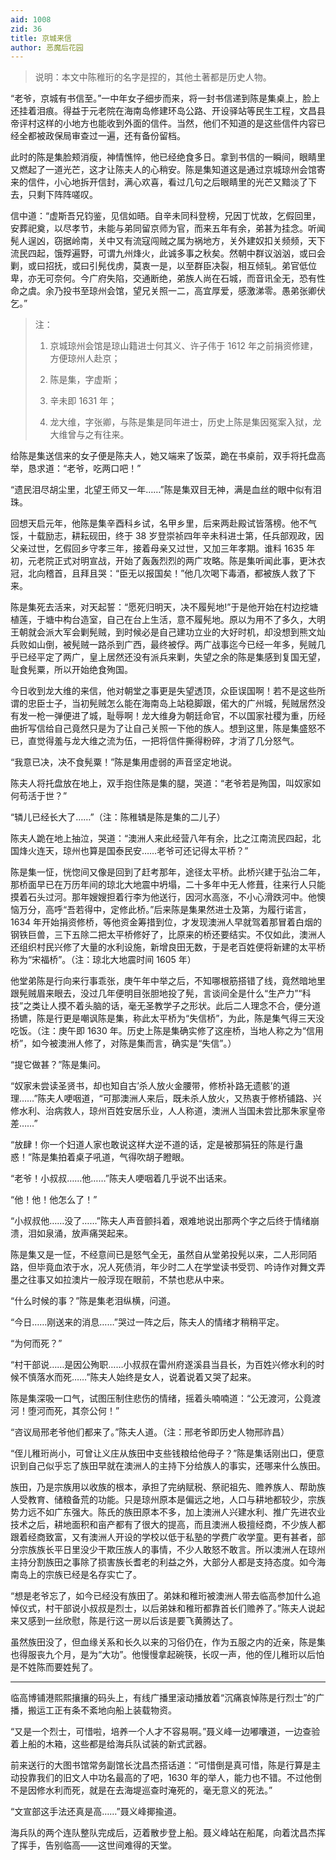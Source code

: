 ```yaml
---
aid: 1008
zid: 36
title: 京城来信
author: 恶魔后花园
---
```


> 说明：本文中陈稚珩的名字是捏的，其他土著都是历史人物。

“老爷，京城有书信至。”一中年女子细步而来，将一封书信递到陈是集桌上，脸上还挂着泪痕。得益于元老院在海南岛修建环岛公路、开设驿站等民生工程，文昌县帝评村这样的小地方也能收到外面的信件。当然，他们不知道的是这些信件内容已经全都被政保局审查过一遍，还有备份留档。

此时的陈是集脸颊消瘦，神情憔悴，他已经绝食多日。拿到书信的一瞬间，眼睛里又燃起了一道光芒，这才让陈夫人的心稍安。陈是集知道这是通过京城琼州会馆寄来的信件，小心地拆开信封，满心欢喜，看过几句之后眼睛里的光芒又黯淡了下去，只剩下阵阵嗟叹。

信中道：“虚斯吾兄钧鉴，见信如晤。自辛未同科登榜，兄因丁忧故，乞假回里，安葬祀奠，以尽孝节，未能与弟同留京师为官，而来五年有余，弟甚为挂念。听闻髡人逞凶，窃据岭南，关中又有流寇闯贼之属为祸地方，关外建奴扣关频频，天下流民四起，饿殍遍野，可谓九州烽火，此诚多事之秋矣。然朝中群议汹汹，或曰会剿，或曰招抚，或曰引髡伐虏，莫衷一是，以至群臣决裂，相互倾轧。弟官低位卑，亦无可奈何。今广府失陷，交通断绝，弟族人尚在石城，而音讯全无，恐有性命之虞。余乃投书至琼州会馆，望兄关照一二，高宜厚爱，感激涕零。愚弟张卿伏乞。”

> 注：
>
> 1. 京城琼州会馆是琼山籍进士何其义、许子伟于 1612 年之前捐资修建，方便琼州人赴京；
>
> 2. 陈是集，字虚斯；
>
> 3. 辛未即 1631 年；
>
> 4. 龙大维，字张卿，与陈是集是同年进士，历史上陈是集因冤案入狱，龙大维曾与之有往来。

给陈是集送信来的女子便是陈夫人，她又端来了饭菜，跪在书桌前，双手将托盘高举，恳求道：“老爷，吃两口吧！”

“遗民泪尽胡尘里，北望王师又一年……”陈是集双目无神，满是血丝的眼中似有泪珠。

回想天启元年，他陈是集辛酉科乡试，名甲乡里，后来两赴殿试皆落榜。他不气馁，十载励志，耕耘砚田，终于 38 岁登崇祯四年辛未科进士第，任兵部观政，因父亲过世，乞假回乡守孝三年，接着母亲又过世，又加三年孝期。谁料 1635 年初，元老院正式对明宣战，开始了轰轰烈烈的两广攻略。陈是集听闻此事，更沐衣冠，北向稽首，且拜且哭：“臣无以报国矣！”他几次喝下毒酒，都被族人救了下来。

陈是集死去活来，对天起誓：“愿死归明天，决不履髡地!”于是他开始在村边挖塘植莲，于塘中构台造室，自己在台上生活，意不履髡地。原以为用不了多久，大明王朝就会派大军会剿髡贼，到时候必是自己建功立业的大好时机，却没想到熊文灿兵败如山倒，被髡贼一路杀到广西，最终被俘。两广战事迄今已经一年多，髡贼几乎已经平定了两广，皇上居然还没有派兵来剿，失望之余的陈是集感到复国无望，耻食髡粟，所以开始绝食殉国。

今日收到龙大维的来信，他对朝堂之事更是失望透顶，众臣误国啊！若不是这些所谓的忠臣士子，当初髡贼怎么能在海南岛上站稳脚跟，偌大的广州城，髡贼居然没有发一枪一弹便进了城，耻辱啊！龙大维身为朝廷命官，不以国家社稷为重，历经曲折写信给自己竟然只是为了让自己关照一下他的族人。想到这里，陈是集盛怒不已，直觉得羞与龙大维之流为伍，一把将信件撕得粉碎，才消了几分怒气。

“我意已决，决不食髡粟！”陈是集用虚弱的声音坚定地说。

陈夫人将托盘放在地上，双手抱住陈是集的腿，哭道：“老爷若是殉国，叫奴家如何苟活于世？”

“辚儿已经长大了……”（注：陈稚辚是陈是集的二儿子）

陈夫人跪在地上抽泣，哭道：“澳洲人来此经营八年有余，比之江南流民四起，北国烽火连天，琼州也算是国泰民安……老爷可还记得太平桥？”

陈是集一怔，恍惚间又像是回到了赶考那年，途径太平桥。此桥兴建于弘治二年，那桥面早已在万历年间的琼北大地震中坍塌，二十多年中无人修葺，往来行人只能摸着石头过河。那年嫂嫂担着行李为他送行，因河水高涨，不小心滑跌河中。他懊恼万分，高呼“吾若得中，定修此桥。”后来陈是集果然进士及第，为履行诺言，1634 年开始捐资修桥，等他资金筹措到位，才发现澳洲人早就驾着那冒着白烟的钢铁巨兽，三下五除二把太平桥修好了，比原来的桥还要结实。不仅如此，澳洲人还组织村民兴修了大量的水利设施，新增良田无数，于是老百姓便将新建的太平桥称为“宋福桥”。（注：琼北大地震时间 1605 年）

他堂弟陈是行向来行事乖张，庚午年中举之后，不知哪根筋搭错了线，竟然暗地里跟髡贼眉来眼去，没过几年便明目张胆地投了髡，言谈间全是什么“生产力”“科技”之类让人摸不着头脑的话，毫无圣教学子之形状。此后二人理念不合，便分道扬镳，陈是行更是嘲讽陈是集，称此太平桥为“失信桥”，为此，陈是集气得三天没吃饭。（注：庚午即 1630 年。历史上陈是集确实修了这座桥，当地人称之为“信用桥”，如今被澳洲人修了，对陈是集而言，确实是“失信”。）

“提它做甚？”陈是集问。

“奴家未尝读圣贤书，却也知自古’杀人放火金腰带，修桥补路无遗骸’的道理……”陈夫人哽咽道，“可那澳洲人来后，既未杀人放火，又热衷于修桥铺路、兴修水利、治病救人，琼州百姓安居乐业，人人称道，澳洲人当国未尝比那朱家皇帝差……”

“放肆！你一个妇道人家也敢说这样大逆不道的话，定是被那狷狂的陈是行蛊惑！”陈是集拍着桌子吼道，气得吹胡子瞪眼。

“老爷！小叔叔……他……”陈夫人哽咽着几乎说不出话来。

“他！他！他怎么了！”

“小叔叔他……没了……”陈夫人声音颤抖着，艰难地说出那两个字之后终于情绪崩溃，泪如泉涌，放声痛哭起来。

陈是集又是一怔，不经意间已是怒气全无，虽然自从堂弟投髡以来，二人形同陌路，但毕竟血浓于水，况人死债消，年少时二人在学堂读书受罚、吟诗作对舞文弄墨之往事又如拉澳片一般浮现在眼前，不禁也悲从中来。

“什么时候的事？”陈是集老泪纵横，问道。

“今日……刚送来的消息……”哭过一阵之后，陈夫人的情绪才稍稍平定。

“为何而死？”

“村干部说……是因公殉职……小叔叔在雷州府遂溪县当县长，为百姓兴修水利的时候不慎落水而死……”陈夫人始终是女人，说着说着又哭了起来。

陈是集深吸一口气，试图压制住悲伤的情绪，摇着头喃喃道：“公无渡河，公竟渡河！堕河而死，其奈公何！”

“咨议局邢老爷他们都来了。”陈夫人道。（注：邢老爷即历史人物邢祚昌）

“侄儿稚珩尚小，可曾让义庄从族田中支些钱粮给他母子？”陈是集话刚出口，便意识到自己似乎忘了族田早就在澳洲人的主持下分给族人的事实，还哪来什么族田。

族田，乃是宗族用以收族的根本，承担了完纳赋税、祭祀祖先、赡养族人、帮助族人受教育、储粮备荒的功能。只是琼州原本是偏远之地，人口与耕地都较少，宗族势力远不如广东强大。陈氏的族田原本不多，加上澳洲人兴建水利、推广先进农业技术之后，耕地面积和亩产都有了很大的提高，而且澳洲人极擅经商，不少族人都跟着经商致富，又有澳洲人开设的学校以低于私塾的学费广收学童。更有甚者，部分宗族族长平日里没少干欺压族人的事情，不少人敢怒不敢言。所以澳洲人在琼州主持分割族田之事除了损害族长耆老的利益之外，大部分人都是支持态度。如今海南岛上的宗族已经是名存实亡了。

“想是老爷忘了，如今已经没有族田了。弟妹和稚珩被澳洲人带去临高参加什么追悼仪式，村干部说小叔叔是烈士，以后弟妹和稚珩都靠首长们赡养了。”陈夫人说起来又感到一丝欣慰，陈是行这一房以后该是要飞黄腾达了。

虽然族田没了，但血缘关系和长久以来的习俗仍在，作为五服之内的近亲，陈是集也得服丧九个月，是为“大功”。他慢慢拿起碗筷，长叹一声，他的侄儿稚珩以后怕是不姓陈而要姓髡了。

---

临高博铺港熙熙攘攘的码头上，有线广播里滚动播放着“沉痛哀悼陈是行烈士”的广播，搬运工正有条不紊地向船上装载物资。

“又是一个烈士，可惜啦，培养一个人才不容易啊。”聂义峰一边嘟囔道，一边查验着上船的木箱，这些都是给海兵队试装的新式武器。

前来送行的大图书馆常务副馆长沈昌杰搭话道：“可惜倒是真可惜，陈是行算是主动投靠我们的旧文人中功名最高的了吧，1630 年的举人，能力也不错。不过他倒不是因修水利而死，就是在去海堤巡查时淹死的，毫无意义的死法。”

“文宣部这手法还真是高……”聂义峰揶揄道。

海兵队的两个连队整队完成后，迈着散步登上船。聂义峰站在船尾，向着沈昌杰挥了挥手，告别临高——这世间难得的天堂。
